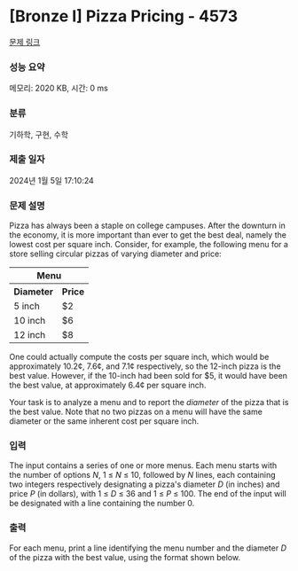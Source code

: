 # [Bronze I] Pizza Pricing - 4573 

[문제 링크](https://www.acmicpc.net/problem/4573) 

### 성능 요약

메모리: 2020 KB, 시간: 0 ms

### 분류

기하학, 구현, 수학

### 제출 일자

2024년 1월 5일 17:10:24

### 문제 설명

<p>Pizza has always been a staple on college campuses. After the downturn in the economy, it is more important than ever to get the best deal, namely the lowest cost per square inch. Consider, for example, the following menu for a store selling circular pizzas of varying diameter and price:</p>

<table class="table table-bordered" style="width:30%">
	<tbody>
		<tr>
			<th colspan="2">Menu</th>
		</tr>
		<tr>
			<th>Diameter</th>
			<th>Price</th>
		</tr>
		<tr>
			<td>5 inch</td>
			<td><span>$</span>2</td>
		</tr>
		<tr>
			<td>10 inch</td>
			<td><span>$</span>6</td>
		</tr>
		<tr>
			<td>12 inch</td>
			<td><span>$</span>8</td>
		</tr>
	</tbody>
</table>

<p>One could actually compute the costs per square inch, which would be approximately 10.2¢, 7.6¢, and 7.1¢ respectively, so the 12-inch pizza is the best value. However, if the 10-inch had been sold for <span>$</span>5, it would have been the best value, at approximately 6.4¢ per square inch.</p>

<p>Your task is to analyze a menu and to report the <em>diameter</em> of the pizza that is the best value. Note that no two pizzas on a menu will have the same diameter or the same inherent cost per square inch.</p>

### 입력 

 <p>The input contains a series of one or more menus. Each menu starts with the number of options <var>N</var>, 1 ≤ <var>N</var> ≤ 10, followed by <var>N</var> lines, each containing two integers respectively designating a pizza's diameter <var>D</var> (in inches) and price <var>P</var> (in dollars), with 1 ≤ <var>D</var> ≤ 36 and 1 ≤ <var>P</var> ≤ 100. The end of the input will be designated with a line containing the number 0.</p>

### 출력 

 <p>For each menu, print a line identifying the menu number and the diameter <var>D</var> of the pizza with the best value, using the format shown below.</p>

